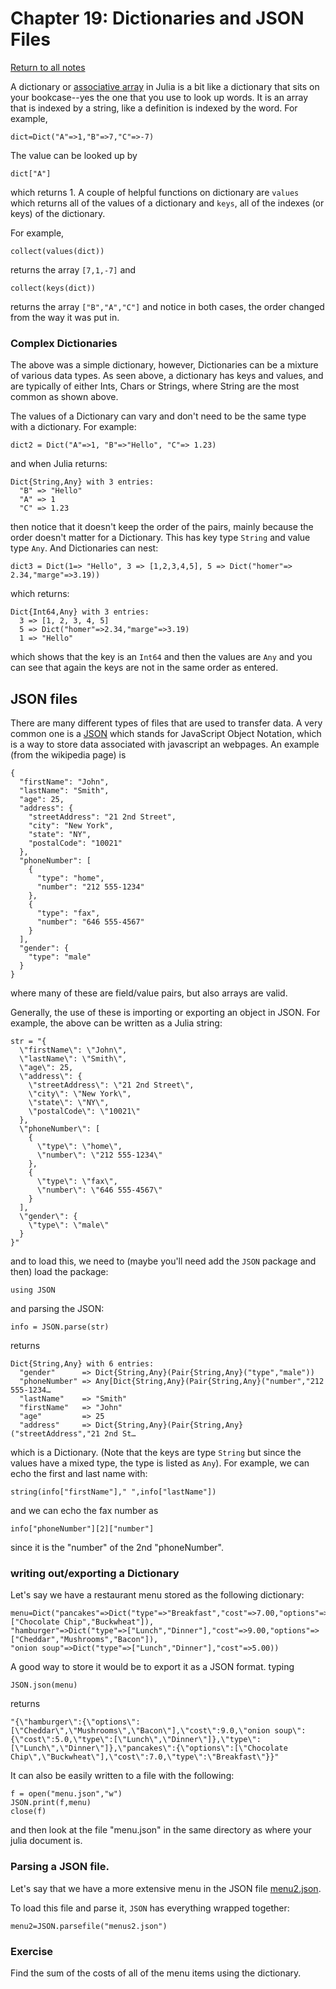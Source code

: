 Chapter 19: Dictionaries and JSON Files
========

[Return to all notes](index.html)

A dictionary or [associative array](https://docs.julialang.org/en/v1.0/base/collections/#Dictionaries-1) in Julia is a bit like a dictionary that sits on your bookcase--yes the one that you use to look up words.  It is an array that is indexed by a string, like a definition is indexed by the word.  For example,

```
dict=Dict("A"=>1,"B"=>7,"C"=>-7)
```

The value can be looked up by
```
dict["A"]
```
which returns 1.  A couple of helpful functions on dictionary are `values` which returns all of the values of a dictionary and `keys`, all of the indexes (or keys) of the dictionary.  

For example,
```
collect(values(dict))
```

returns the array `[7,1,-7]` and
```
collect(keys(dict))
```

returns the array `["B","A","C"]` and notice in both cases, the order changed from the way it was put in.  

### Complex Dictionaries

The above was a simple dictionary, however, Dictionaries can be a mixture of various data types.  As seen above, a dictionary has keys and values, and are typically of either Ints, Chars or Strings, where String are the most common as shown above.  

The values of a Dictionary can vary and don't need to be the same type with a dictionary. For example:
```
dict2 = Dict("A"=>1, "B"=>"Hello", "C"=> 1.23)
```
and when Julia returns:
```
Dict{String,Any} with 3 entries:
  "B" => "Hello"
  "A" => 1
  "C" => 1.23
```

then notice that it doesn't keep the order of the pairs, mainly because the order doesn't matter for a Dictionary.  This has key type `String` and value type `Any`.  And Dictionaries can nest:
```
dict3 = Dict(1=> "Hello", 3 => [1,2,3,4,5], 5 => Dict("homer"=> 2.34,"marge"=>3.19))
```

which returns:
```
Dict{Int64,Any} with 3 entries:
  3 => [1, 2, 3, 4, 5]
  5 => Dict("homer"=>2.34,"marge"=>3.19)
  1 => "Hello"
```

which shows that the key is an `Int64` and then the values are `Any` and you can see that again the keys are not in the same order as entered.  



## JSON files

There are many different types of files that are used to transfer data.  A very common one is a [JSON](https://en.wikipedia.org/wiki/JSON) which stands for JavaScript Object Notation, which is a way to store data associated with javascript an webpages.  An example (from the wikipedia page) is
```
{
  "firstName": "John",
  "lastName": "Smith",
  "age": 25,
  "address": {
    "streetAddress": "21 2nd Street",
    "city": "New York",
    "state": "NY",
    "postalCode": "10021"
  },
  "phoneNumber": [
    {
      "type": "home",
      "number": "212 555-1234"
    },
    {
      "type": "fax",
      "number": "646 555-4567"
    }
  ],
  "gender": {
    "type": "male"
  }
}
```

where many of these are field/value pairs, but also arrays are valid.    

Generally, the use of these is importing or exporting an object in JSON.  For example, the above can be written as a Julia string:

```
str = "{
  \"firstName\": \"John\",
  \"lastName\": \"Smith\",
  \"age\": 25,
  \"address\": {
    \"streetAddress\": \"21 2nd Street\",
    \"city\": \"New York\",
    \"state\": \"NY\",
    \"postalCode\": \"10021\"
  },
  \"phoneNumber\": [
    {
      \"type\": \"home\",
      \"number\": \"212 555-1234\"
    },
    {
      \"type\": \"fax\",
      \"number\": \"646 555-4567\"
    }
  ],
  \"gender\": {
    \"type\": \"male\"
  }
}"
```

and to load this, we need to (maybe you'll need add the `JSON` package and then) load the package:
```
using JSON
```

and parsing the JSON:

```
info = JSON.parse(str)
```

returns

```
Dict{String,Any} with 6 entries:
  "gender"      => Dict{String,Any}(Pair{String,Any}("type","male"))
  "phoneNumber" => Any[Dict{String,Any}(Pair{String,Any}("number","212 555-1234…
  "lastName"    => "Smith"
  "firstName"   => "John"
  "age"         => 25
  "address"     => Dict{String,Any}(Pair{String,Any}("streetAddress","21 2nd St…
```

which is a Dictionary.  (Note that the keys are type `String` but since the values have a mixed type, the type is listed as `Any`).   For example, we can echo the first and last name with:
```
string(info["firstName"]," ",info["lastName"])
```

and we can echo the fax number as
```
info["phoneNumber"][2]["number"]
```

since it is the "number" of the 2nd "phoneNumber".

### writing out/exporting a Dictionary

Let's say we have a restaurant menu stored as the following dictionary:
```
menu=Dict("pancakes"=>Dict("type"=>"Breakfast","cost"=>7.00,"options"=>["Chocolate Chip","Buckwheat"]),
"hamburger"=>Dict("type"=>["Lunch","Dinner"],"cost"=>9.00,"options"=>["Cheddar","Mushrooms","Bacon"]),
"onion soup"=>Dict("type"=>["Lunch","Dinner"],"cost"=>5.00))
```

A good way to store it would be to export it as a JSON format.  typing
```
JSON.json(menu)
```

returns
```
"{\"hamburger\":{\"options\":[\"Cheddar\",\"Mushrooms\",\"Bacon\"],\"cost\":9.0,\"onion soup\":{\"cost\":5.0,\"type\":[\"Lunch\",\"Dinner\"]},\"type\":[\"Lunch\",\"Dinner\"]},\"pancakes\":{\"options\":[\"Chocolate Chip\",\"Buckwheat\"],\"cost\":7.0,\"type\":\"Breakfast\"}}"
```

It can also be easily written to a file with the following:
```
f = open("menu.json","w")
JSON.print(f,menu)
close(f)
```

and then look at the file "menu.json" in the same directory as where your julia document is.

### Parsing a JSON file.

Let's say that we have a more extensive menu in the JSON file [menu2.json](other/menu2.json).

To load this file and parse it, `JSON` has everything wrapped together:
```
menu2=JSON.parsefile("menus2.json")
```

### Exercise

Find the sum of the costs of all of the menu items using the dictionary.  
